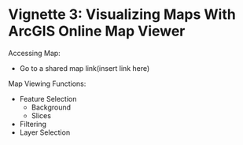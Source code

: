 # Vignette 3: Visualizing Maps With ArcGIS Online Map Viewer

Accessing Map:  
* Go to a shared map link(insert link here)  

Map Viewing Functions:
* Feature Selection
  * Background
  * Slices
* Filtering
* Layer Selection
